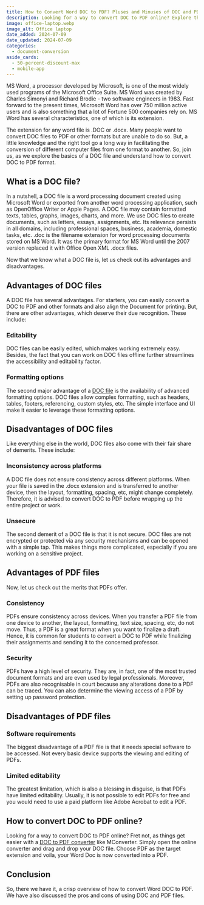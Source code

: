```yaml
---
title: How to Convert Word DOC to PDF? Pluses and Minuses of DOC and PDF
description: Looking for a way to convert DOC to PDF online? Explore the advantages of each of the formats and learn how you can easily convert a DOC file into PDF.
image: office-laptop.webp
image_alt: Office laptop
date_added: 2024-07-09
date_updated: 2024-07-09
categories:
  - document-conversion
aside_cards:
  - 50-percent-discount-max
  - mobile-app
---
```


MS Word, a processor developed by Microsoft, is one of the most widely used programs of the Microsoft Office Suite. MS Word was created by Charles Simonyi and Richard Brodie - two software engineers in 1983. Fast forward to the present times, Microsoft Word has over 750 million active users and is also something that a lot of Fortune 500 companies rely on. MS Word has several characteristics, one of which is its extension. 

The extension for any word file is .DOC or .docx. Many people want to convert DOC files to PDF or other formats but are unable to do so. But, a little knowledge and the right tool go a long way in facilitating the conversion of different computer files from one format to another. So, join us, as we explore the basics of a DOC file and understand how to convert DOC to PDF format.

## What is a DOC file?

In a nutshell, a DOC file is a word processing document created using Microsoft Word or exported from another word processing application, such as OpenOffice Writer or Apple Pages. 
A DOC file may contain formatted texts, tables, graphs, images, charts, and more. We use DOC files to create documents, such as letters, essays, assignments, etc. Its relevance persists in all domains, including professional spaces, business, academia, domestic tasks, etc. .doc is the filename extension for word processing documents stored on MS Word. It was the primary format for MS Word until the 2007 version replaced it with Office Open XML .docx files.

Now that we know what a DOC file is, let us check out its advantages and disadvantages. 

## Advantages of DOC files

A DOC file has several advantages. For starters, you can easily convert a DOC to PDF and other formats and also align the Document for printing. But, there are other advantages, which deserve their due recognition. These include:

### Editability

DOC files can be easily edited, which makes working extremely easy. Besides, the fact that you can work on DOC files offline further streamlines the accessibility and editability factor.

### Formatting options

The second major advantage of a [DOC file](https://mconverter.eu/convert/doc/) is the availability of advanced formatting options. DOC files allow complex formatting, such as headers, tables, footers, referencing, custom styles, etc. The simple interface and UI make it easier to leverage these formatting options.

## Disadvantages of DOC files

Like everything else in the world, DOC files also come with their fair share of demerits. These include:

### Inconsistency across platforms

A DOC file does not ensure consistency across different platforms. When your file is saved in the .docx extension and is transferred to another device, then the layout, formatting, spacing, etc, might change completely. Therefore, it is advised to convert DOC to PDF before wrapping up the entire project or work.

### Unsecure

The second demerit of a DOC file is that it is not secure. DOC files are not encrypted or protected via any security mechanisms and can be opened with a simple tap. This makes things more complicated, especially if you are working on a sensitive project.

## Advantages of PDF files

Now, let us check out the merits that PDFs offer.

### Consistency

PDFs ensure consistency across devices. When you transfer a PDF file from one device to another, the layout, formatting, text size, spacing, etc, do not move. Thus, a PDF is a great format when you want to finalize a draft. Hence, it is common for students to convert a DOC to PDF while finalizing their assignments and sending it to the concerned professor. 

### Security

PDFs have a high level of security. They are, in fact, one of the most trusted document formats and are even used by legal professionals. Moreover, PDFs are also recognisable in court because any alterations done to a PDF can be traced. You can also determine the viewing access of a PDF by setting up password protection.

## Disadvantages of PDF files

### Software requirements

The biggest disadvantage of a PDF file is that it needs special software to be accessed. Not every basic device supports the viewing and editing of PDFs. 

### Limited editability

The greatest limitation, which is also a blessing in disguise, is that PDFs have limited editability. Usually, it is not possible to edit PDFs for free and you would need to use a paid platform like Adobe Acrobat to edit a PDF.

## How to convert DOC to PDF online?

Looking for a way to convert DOC to PDF online? Fret not, as things get easier with a [DOC to PDF converter](https://mconverter.eu/convert/doc/pdf/) like MConverter. Simply open the online converter and drag and drop your DOC file. Choose PDF as the target extension and voila, your Word Doc is now converted into a PDF.

## Conclusion

So, there we have it, a crisp overview of how to convert Word DOC to PDF. We have also discussed the pros and cons of using DOC and PDF files.